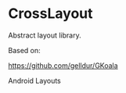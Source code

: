 # CrossLayout

Abstract layout library.

Based on:

https://github.com/gelldur/GKoala

Android Layouts
